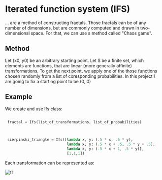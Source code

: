 # Iterated function system (IFS)
... are a method of constructing fractals. Those fractals can be of any number of dimensions, but are commonly computed and drawn in two-dimensional space. For that, we can use a method called "Chaos game".

Method
---------------------

Let (x0, y0) be an arbitrary starting point. Let S be a finite set, which elements are functions, that are linear (more generally affinite) transformations. To get the next point, we apply one of the those functions chosen randomly from a list of coresponding probabilities.
In this project I am going to fix a starting point to be (0, 0)

Example
---------------------

We create and use Ifs class:

```python

 fractal = Ifs(list_of_transformations, list_of_probabilities)
      
```

```python

 sierpinski_triangle = Ifs([lambda x, y: (.5 * x, .5 * y),
                            lambda x, y: (.5 * x + .5, .5 * y + .5),
                            lambda x, y: (.5 * x + 1, .5 * y)],
                            [1,1,1])
```

Each transformation can be represented as:

![f1](<img src="https://latex.codecogs.com/png.image?\dpi{110}&space;\bg_white&space;f_{1}\begin{pmatrix}x&space;\\&space;y\end{pmatrix}&space;=&space;\begin{pmatrix}\frac{1}{2}&space;&&space;0&space;\\0&space;&&space;\frac{1}{2}&space;\\\end{pmatrix}\begin{pmatrix}x&space;\\&space;y\end{pmatrix}" title="\bg_white f_{1}\begin{pmatrix}x \\ y\end{pmatrix} = \begin{pmatrix}\frac{1}{2} & 0 \\0 & \frac{1}{2} \\\end{pmatrix}\begin{pmatrix}x \\ y\end{pmatrix}" />)

